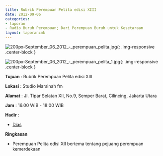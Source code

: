 ```yaml
---
title: Rubrik Perempuan Pelita edisi XIII 
date: 2012-09-06
categories:
- laporan
- Radio Buruh Perempuan; Dari Perempuan Buruh untuk Kesetaraan
layout: laporancmb
---
```



![200px-September_06_2012_-_perempuan_pelita.jpg](/uploads/200px-September_06_2012_-_perempuan_pelita.jpg){: .img-responsive .center-block }

![200px-September_06_2012_-_perempuan_pelita_1.jpg](/uploads/200px-September_06_2012_-_perempuan_pelita_1.jpg){: .img-responsive .center-block }



**Tujuan** : Rubrik Perempuan Pelita edisi XIII 

**Lokasi** : Studio Marsinah fm 

**Alamat** : Jl. Tipar Selatan XII, No.9, Semper Barat, Cilincing, Jakarta Utara 

**Jam** : 16.00 WIB - 18:00 WIB 

**Hadir** :
* [Dias](http://wiki.ciptamedia.org/wiki/Dias)

**Ringkasan**  
* Perempuan Pelita edisi XII bertema tentang pejuang perempuan kemerdekaan
